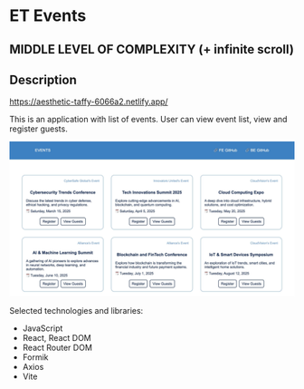 # ET Events

## MIDDLE LEVEL OF COMPLEXITY (+ infinite scroll)

## Description

https://aesthetic-taffy-6066a2.netlify.app/

This is an application with list of events. User can view event list, view and
register guests.

![alt text](./src/img/preview.jpg)

Selected technologies and libraries:

- JavaScript
- React, React DOM
- React Router DOM
- Formik
- Axios
- Vite
